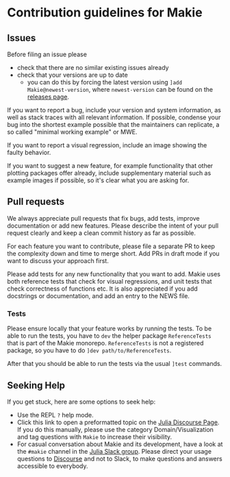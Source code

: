 # Contribution guidelines for Makie

## Issues

Before filing an issue please
- check that there are no similar existing issues already
- check that your versions are up to date
  - you can do this by forcing the latest version using `]add Makie@newest-version`, where `newest-version` can be found on the [releases page](https://github.com/JuliaPlots/Makie.jl/releases).

If you want to report a bug, include your version and system information, as well as stack traces with all relevant information.
If possible, condense your bug into the shortest example possible that the maintainers can replicate, a so called "minimal working example" or MWE.

If you want to report a visual regression, include an image showing the faulty behavior.

If you want to suggest a new feature, for example functionality that other plotting packages offer already, include supplementary material such as example images if possible, so it's clear what you are asking for.

## Pull requests

We always appreciate pull requests that fix bugs, add tests, improve documentation or add new features.
Please describe the intent of your pull request clearly and keep a clean commit history as far as possible.

For each feature you want to contribute, please file a separate PR to keep the complexity down and time to merge short.
Add PRs in draft mode if you want to discuss your approach first.

Please add tests for any new functionality that you want to add.
Makie uses both reference tests that check for visual regressions, and unit tests that check correctness of functions etc.
It is also appreciated if you add docstrings or documentation, and add an entry to the NEWS file.

### Tests

Please ensure locally that your feature works by running the tests.
To be able to run the tests, you have to `dev` the helper package `ReferenceTests` that is part of the Makie monorepo.
`ReferenceTests` is not a registered package, so you have to do `]dev path/to/ReferenceTests`.

After that you should be able to run the tests via the usual `]test` commands.

## Seeking Help

If you get stuck, here are some options to seek help:

- Use the REPL `?` help mode.
- Click this link to open a preformatted topic on the [Julia Discourse Page](https://discourse.julialang.org/new-topic?title=Makie%20-%20Your%20question%20here&category=domain/viz&tags=Makie&body=You%20can%20write%20your%20question%20in%20this%20space.%0A%0ABefore%20asking%2C%20please%20take%20a%20minute%20to%20make%20sure%20that%20you%20have%20installed%20the%20latest%20available%20versions%20and%20have%20looked%20at%20%5Bthe%20most%20recent%20documentation%5D(http%3A%2Fmakie.juliaplots.org%2Fstable%2F)%20%3Ainnocent%3A). If you do this manually, please use the category Domain/Visualization and tag questions with `Makie` to increase their visibility.
- For casual conversation about Makie and its development, have a look at the `#makie` channel in the [Julia Slack group](https://julialang.org/slack/). Please direct your usage questions to [Discourse](https://discourse.julialang.org/new-topic?title=Makie%20-%20Your%20question%20here&category=domain/viz&tags=Makie&body=You%20can%20write%20your%20question%20in%20this%20space.%0A%0ABefore%20asking%2C%20please%20take%20a%20minute%20to%20make%20sure%20that%20you%20have%20installed%20the%20latest%20available%20versions%20and%20have%20looked%20at%20%5Bthe%20most%20recent%20documentation%5D(http%3A%2Fmakie.juliaplots.org%2Fstable%2F)%20%3Ainnocent%3A) and not to Slack, to make questions and answers accessible to everybody.

